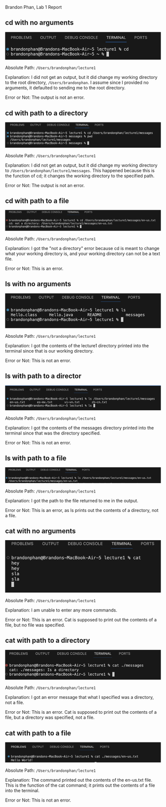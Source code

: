Brandon Phan, Lab 1 Report

## cd with no arguments

![Image](cd-no-args.png)

Absolute Path: `/Users/brandonphan/lecture1`

Explanation: I did not get an output, but it did change my working directory to the root directory, `/Users/brandonphan`. 
 I assume since I provided no arguments, it defaulted to sending me to the root directory.

Error or Not: The output is not an error. 


## cd with path to a directory

![Image](cd-directory-arg.png)

Absolute Path: `/Users/brandonphan/lecture1`

Explanation: I did not get an output, but it did change my working directory to `/Users/brandonphan/lecture1/messages`. This happened because this is the function of cd; it changes the working directory to the specified path.

Error or Not: The output is not an error. 


## cd with path to a file

![Image](cd-file-arg-correct.png)

Absolute Path: `/Users/brandonphan/lecture1`

Explanation: I got the "not a directory" error because cd is meant to change what your working directory is, and your working directory can not be a text file. 

Error or Not: This is an error. 

## ls with no arguments

![Image](ls-no-args.png)

Absolute Path: `/Users/brandonphan/lecture1`

Explanation: I got the contents of the lecture1 directory printed into the terminal since that is our working directory. 

Error or Not: This is not an error. 


## ls with path to a director

![Image](ls-directory-arg.png)

Absolute Path: `/Users/brandonphan/lecture1`

Explanation: I got the contents of the messages directory printed into the terminal since that was the directory specified. 

Error or Not: This is not an error. 


## ls with path to a file

![Image](ls-file-arg.png)

Absolute Path: `/Users/brandonphan/lecture1`

Explanation: I got the path to the file returned to me in the output. 

Error or Not: This is an error, as ls prints out the contents of a directory, not a file. 


## cat with no arguments

![Image](cat-no-args.png)

Absolute Path: `/Users/brandonphan/lecture1`

Explanation: I am unable to enter any more commands. 

Error or Not: This is an error. Cat is supposed to print out the contents of a file, but no file was specified. 


## cat with path to a directory
![Image](cat-directory-arg.png)

Absolute Path: `/Users/brandonphan/lecture1`

Explanation: I got an error message that what I specified was a directory, not a file. 

Error or Not: This is an error. Cat is supposed to print out the contents of a file, but a directory was specified, not a file.


## cat with path to a file

![Image](cat-file-arg.png)

Absolute Path: `/Users/brandonphan/lecture1`

Explanation: The command printed out the contents of the en-us.txt file. This is the function of the cat command; it prints out the contents of a file into the terminal. 

Error or Not: This is not an error. 

